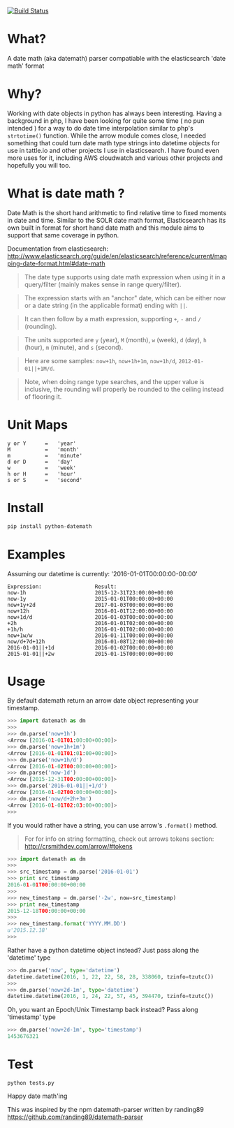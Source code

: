 [![Build Status](https://travis-ci.org/nickmaccarthy/python-datemath.svg?branch=master)](https://travis-ci.org/nickmaccarthy/python-datemath.svg?branch=master)


# What?
A date math (aka datemath) parser compatiable with the elasticsearch 'date math' format

# Why?
Working with date objects in python has always been interesting.  Having a background in php, I have been looking for quite some time ( no pun intended ) for a way to do date time interpolation similar to php's ```strtotime()``` function.  While the arrow module comes close, I needed something that could turn date math type strings into datetime objects for use in tattle.io and other projects I use in elasticsearch.  I have found even more uses for it, including AWS cloudwatch and various other projects and hopefully you will too.

# What is date math ?
Date Math is the short hand arithmetic to find relative time to fixed moments in date and time. Similar to the SOLR date math format, Elasticsearch has its own built in format for short hand date math and this module aims to support that same coverage in python.

Documentation from elasticsearch:
http://www.elasticsearch.org/guide/en/elasticsearch/reference/current/mapping-date-format.html#date-math

> The date type supports using date math expression when using it in a query/filter (mainly makes sense in range query/filter).

> The expression starts with an "anchor" date, which can be either now or a date string (in the applicable format) ending with `||`.

> It can then follow by a math expression, supporting `+`, `-` and `/` (rounding).

> The units supported are `y` (year), `M` (month), `w` (week), `d` (day), `h` (hour), `m` (minute), and `s` (second).

> Here are some samples: `now+1h`, `now+1h+1m`, `now+1h/d`, `2012-01-01||+1M/d`.

> Note, when doing range type searches, and the upper value is inclusive, the rounding will properly be rounded to the ceiling instead of flooring it.

# Unit Maps
```
y or Y      =   'year'
M           =   'month'
m           =   'minute'
d or D      =   'day'
w           =   'week'
h or H      =   'hour'
s or S      =   'second'
```

# Install
```python
pip install python-datemath
```
# Examples
Assuming our datetime is currently: '2016-01-01T00:00:00-00:00'
```
Expression:                 Result:
now-1h                      2015-12-31T23:00:00+00:00
now-1y                      2015-01-01T00:00:00+00:00
now+1y+2d                   2017-01-03T00:00:00+00:00
now+12h                     2016-01-01T12:00:00+00:00
now+1d/d                    2016-01-03T00:00:00+00:00
+2h                         2016-01-01T02:00:00+00:00
+1h/h                       2016-01-01T02:00:00+00:00
now+1w/w                    2016-01-11T00:00:00+00:00
now/d+7d+12h                2016-01-08T12:00:00+00:00
2016-01-01||+1d             2016-01-02T00:00:00+00:00
2015-01-01||+2w             2015-01-15T00:00:00+00:00
```

# Usage
By default datemath return an arrow date object representing your timestamp.  

```python
>>> import datemath as dm
>>>
>>> dm.parse('now+1h')
<Arrow [2016-01-01T01:00:00+00:00]>
>>> dm.parse('now+1h+1m')
<Arrow [2016-01-01T01:01:00+00:00]>
>>> dm.parse('now+1h/d')
<Arrow [2016-01-02T00:00:00+00:00]>
>>> dm.parse('now-1d')
<Arrow [2015-12-31T00:00:00+00:00]>
>>> dm.parse('2016-01-01||+1/d')
<Arrow [2016-01-02T00:00:00+00:00]>
>>> dm.parse('now/d+2h+3m')
<Arrow [2016-01-01T02:03:00+00:00]>
>>>
```
If you would rather have a string, you can use arrow's ```.format()``` method.
> For for info on string formatting, check out arrows tokens section: http://crsmithdev.com/arrow/#tokens
```python
>>> import datemath as dm
>>>
>>> src_timestamp = dm.parse('2016-01-01')
>>> print src_timestamp
2016-01-01T00:00:00+00:00
>>>
>>> new_timestamp = dm.parse('-2w', now=src_timestamp)
>>> print new_timestamp
2015-12-18T00:00:00+00:00
>>>
>>> new_timestamp.format('YYYY.MM.DD')
u'2015.12.18'
>>>
```

Rather have a python datetime object instead? Just pass along the 'datetime' type
```python
>>> dm.parse('now', type='datetime')
datetime.datetime(2016, 1, 22, 22, 58, 28, 338060, tzinfo=tzutc())
>>>
>>> dm.parse('now+2d-1m', type='datetime')
datetime.datetime(2016, 1, 24, 22, 57, 45, 394470, tzinfo=tzutc())
```
Oh, you want an Epoch/Unix Timestamp back instead? Pass along 'timestamp' type
```python
>>> dm.parse('now+2d-1m', type='timestamp')
1453676321
```

# Test
```python tests.py```

Happy date math'ing

This was inspired by the npm datemath-parser written by randing89
https://github.com/randing89/datemath-parser
